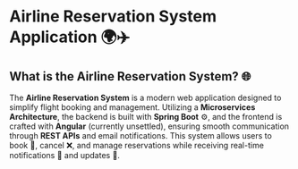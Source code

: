 # **Airline Reservation System Application** 🌍✈️

## **What is the Airline Reservation System?** 🌐

The **Airline Reservation System** is a modern web application designed to simplify flight booking and management. Utilizing a **Microservices Architecture**, the backend is built with **Spring Boot** ⚙️, and the frontend is crafted with **Angular** (currently unsettled), ensuring smooth communication through **REST APIs** and email notifications. This system allows users to book 📅, cancel ❌, and manage reservations while receiving real-time notifications 📲 and updates 🔄.
